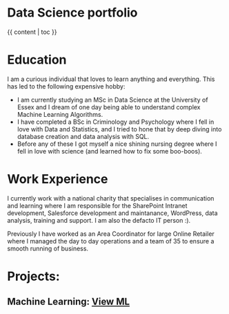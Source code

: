 # Data Science portfolio

<div class="toc">
  {{ content | toc }}
</div>

# Education
I am a curious individual that loves to learn anything and everything. This has led to the following expensive hobby:

- I am currently studying an MSc in Data Science at the University of Essex and I dream of one day being able to understand complex Machine Learning Algorithms. 
- I have completed a BSc in Criminology and Psychology where I fell in love with Data and Statistics, and I tried to hone that by deep diving into database creation and data analysis with SQL. 
- Before any of these I got myself a nice shining nursing degree where I fell in love with science (and learned how to fix some boo-boos).

# Work Experience
I currently work with a national charity that specialises in communication and learning where I am responsible for the SharePoint Intranet development, Salesforce development and maintanance, WordPress, data analysis, training and support. I am also the defacto IT person :).

Previously I have worked as an Area Coordinator for large Online Retailer where I managed the day to day operations and a team of 35 to ensure a smooth running of business. 

# Projects:

## Machine Learning: [View ML](ML.md)

